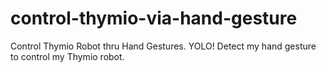 # control-thymio-via-hand-gesture
Control Thymio Robot thru Hand Gestures. YOLO! Detect my hand gesture to control my Thymio robot.
